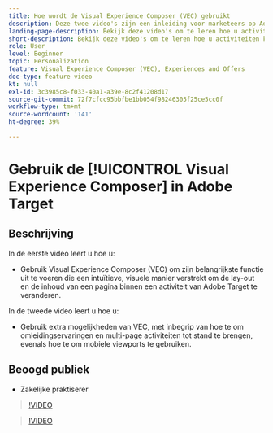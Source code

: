 ```yaml
---
title: Hoe wordt de Visual Experience Composer (VEC) gebruikt
description: Deze twee video's zijn een inleiding voor marketeers op Adobe Target Visual Experience Composer (VEC). Bekijk deze video's om te leren hoe u activiteiten kunt maken met behulp van de VEC.
landing-page-description: Bekijk deze video's om te leren hoe u activiteiten kunt maken met de Visual Experience Composer (VEC).
short-description: Bekijk deze video's om te leren hoe u activiteiten kunt maken met de Visual Experience Composer (VEC).
role: User
level: Beginner
topic: Personalization
feature: Visual Experience Composer (VEC), Experiences and Offers
doc-type: feature video
kt: null
exl-id: 3c3985c8-f033-40a1-a39e-8c2f41208d17
source-git-commit: 72f7cfcc95bbfbe1bb054f98246305f25ce5cc0f
workflow-type: tm+mt
source-wordcount: '141'
ht-degree: 39%

---
```


# Gebruik de [!UICONTROL Visual Experience Composer] in Adobe Target

## Beschrijving

In de eerste video leert u hoe u:

* Gebruik Visual Experience Composer (VEC) om zijn belangrijkste functie uit te voeren die een intuïtieve, visuele manier verstrekt om de lay-out en de inhoud van een pagina binnen een activiteit van Adobe Target te veranderen.

In de tweede video leert u hoe u:

* Gebruik extra mogelijkheden van VEC, met inbegrip van hoe te om omleidingservaringen en multi-page activiteiten tot stand te brengen, evenals hoe te om mobiele viewports te gebruiken.

## Beoogd publiek

* Zakelijke praktiserer

>[!VIDEO](https://video.tv.adobe.com/v/17399/?quality=12)

>[!VIDEO](https://video.tv.adobe.com/v/17401/?quality=12)
